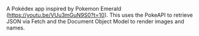 A Pokédex app inspired by Pokemon Emerald (https://youtu.be/VUu3mGuN9S0?t=10). This uses the PokeAPI to retrieve JSON via Fetch and the Document Object Model to render images and names.
